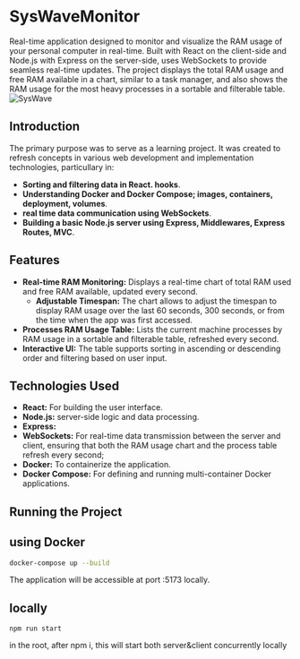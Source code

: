 # SysWaveMonitor

Real-time application designed to monitor and visualize the RAM usage of your personal computer in real-time. Built with React on the client-side and Node.js with Express on the server-side, uses WebSockets to provide seamless real-time updates. The project displays the total RAM usage and free RAM available in a chart, similar to a task manager, and also shows the RAM usage for the most heavy processes in a sortable and filterable table.
<img src="https://imgur.com/a/ER7yTIn" alt="SysWave">

## Introduction

The primary purpose was to serve as a learning project. It was created to refresh concepts in various web development and implementation technologies, particullary in:
- **Sorting and filtering data in React. hooks**.
- **Understanding Docker and Docker Compose; images, containers, deployment, volumes**.
- **real time data communication using WebSockets**.
- **Building a basic Node.js server using Express, Middlewares, Express Routes, MVC**.

## Features

- **Real-time RAM Monitoring:** Displays a real-time chart of total RAM used and free RAM available, updated every second.
  - **Adjustable Timespan:** The chart allows to adjust the timespan to display RAM usage over the last 60 seconds, 300 seconds, or from the time when the app was first accessed.
- **Processes RAM Usage Table:** Lists the current machine processes by RAM usage in a sortable and filterable table, refreshed every second.
- **Interactive UI:** The table supports sorting in ascending or descending order and filtering based on user input.

## Technologies Used

- **React:** For building the user interface.
- **Node.js:** server-side logic and data processing.
- **Express:**
- **WebSockets:** For real-time data transmission between the server and client, ensuring that both the RAM usage chart and the process table refresh every second;
- **Docker:** To containerize the application.
- **Docker Compose:** For defining and running multi-container Docker applications.

## Running the Project

## using Docker
``` bash
docker-compose up --build
```
The application will be accessible at port :5173 locally.

## locally
```
npm run start
```
in the root, after npm i, this will start both server&client concurrently locally
